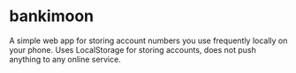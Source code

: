 # bankimoon

A simple web app for storing account numbers you use frequently locally on your phone.
Uses LocalStorage for storing accounts, does not push anything to any online service.
